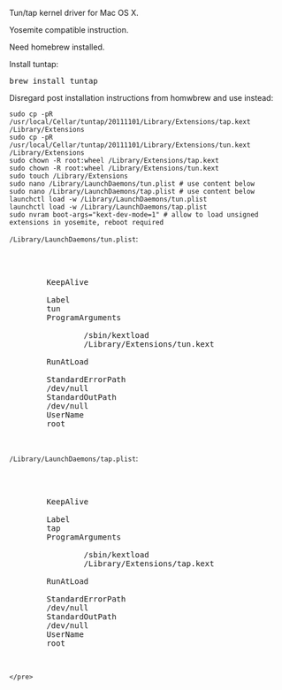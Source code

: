 
Tun/tap kernel driver for Mac OS X.

Yosemite compatible instruction.

Need homebrew installed.

Install tuntap:
<pre>
brew install tuntap
</pre>

Disregard post installation instructions from homwbrew and use instead:
```
sudo cp -pR /usr/local/Cellar/tuntap/20111101/Library/Extensions/tap.kext /Library/Extensions
sudo cp -pR /usr/local/Cellar/tuntap/20111101/Library/Extensions/tun.kext /Library/Extensions
sudo chown -R root:wheel /Library/Extensions/tap.kext
sudo chown -R root:wheel /Library/Extensions/tun.kext
sudo touch /Library/Extensions
sudo nano /Library/LaunchDaemons/tun.plist # use content below
sudo nano /Library/LaunchDaemons/tap.plist # use content below
launchctl load -w /Library/LaunchDaemons/tun.plist
launchctl load -w /Library/LaunchDaemons/tap.plist
sudo nvram boot-args="kext-dev-mode=1" # allow to load unsigned extensions in yosemite, reboot required
```

`/Library/LaunchDaemons/tun.plist`:
<pre>
<!DOCTYPE plist PUBLIC "-//Apple//DTD PLIST 1.0//EN" "http://www.apple.com/DTDs/PropertyList-1.0.dtd">
<plist version="1.0">
<dict>
        <key>KeepAlive</key>
        <false/>
        <key>Label</key>
        <string>tun</string>
        <key>ProgramArguments</key>
        <array>
                <string>/sbin/kextload</string>
                <string>/Library/Extensions/tun.kext</string>
        </array>
        <key>RunAtLoad</key>
        <true/>
        <key>StandardErrorPath</key>
        <string>/dev/null</string>
        <key>StandardOutPath</key>
        <string>/dev/null</string>
        <key>UserName</key>
        <string>root</string>
</dict>
</plist>
</pre>

`/Library/LaunchDaemons/tap.plist`:
<pre>
<!DOCTYPE plist PUBLIC "-//Apple//DTD PLIST 1.0//EN" "http://www.apple.com/DTDs/PropertyList-1.0.dtd">
<plist version="1.0">
<dict>
        <key>KeepAlive</key>
        <false/>
        <key>Label</key>
        <string>tap</string>
        <key>ProgramArguments</key>
        <array>
                <string>/sbin/kextload</string>
                <string>/Library/Extensions/tap.kext</string>
        </array>
        <key>RunAtLoad</key>
        <true/>
        <key>StandardErrorPath</key>
        <string>/dev/null</string>
        <key>StandardOutPath</key>
        <string>/dev/null</string>
        <key>UserName</key>
        <string>root</string>
</dict>
</plist>
</pre>
```
</pre>
